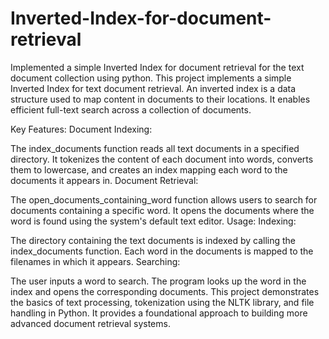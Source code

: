 # Inverted-Index-for-document-retrieval
Implemented a simple Inverted Index for document retrieval for the text document collection using python.
This project implements a simple Inverted Index for text document retrieval. An inverted index is a data structure used to map content in documents to their locations. It enables efficient full-text search across a collection of documents.

Key Features:
Document Indexing:

The index_documents function reads all text documents in a specified directory.
It tokenizes the content of each document into words, converts them to lowercase, and creates an index mapping each word to the documents it appears in.
Document Retrieval:

The open_documents_containing_word function allows users to search for documents containing a specific word.
It opens the documents where the word is found using the system's default text editor.
Usage:
Indexing:

The directory containing the text documents is indexed by calling the index_documents function.
Each word in the documents is mapped to the filenames in which it appears.
Searching:

The user inputs a word to search.
The program looks up the word in the index and opens the corresponding documents.
This project demonstrates the basics of text processing, tokenization using the NLTK library, and file handling in Python. It provides a foundational approach to building more advanced document retrieval systems.







